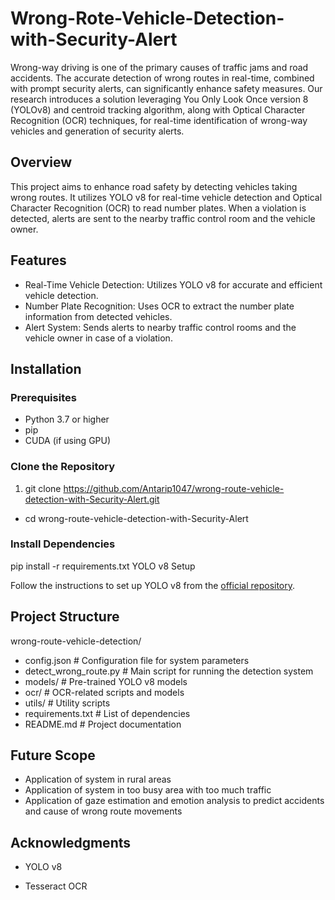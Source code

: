 # Wrong-Rote-Vehicle-Detection-with-Security-Alert

Wrong-way driving is one of the primary causes of traffic jams and road accidents. The accurate detection of wrong routes in real-time, combined with prompt security alerts, can significantly enhance safety measures.
Our research introduces a solution leveraging You Only Look Once version 8 (YOLOv8) and centroid tracking algorithm, along with Optical Character Recognition (OCR) techniques, for real-time identification of wrong-way vehicles and generation of security alerts.

## Overview

This project aims to enhance road safety by detecting vehicles taking wrong routes. It utilizes YOLO v8 for real-time vehicle detection and Optical Character Recognition (OCR) to read number plates. When a violation is detected, alerts are sent to the nearby traffic control room and the vehicle owner.

## Features
- Real-Time Vehicle Detection: Utilizes YOLO v8 for accurate and efficient vehicle detection.
- Number Plate Recognition: Uses OCR to extract the number plate information from detected vehicles.
- Alert System: Sends alerts to nearby traffic control rooms and the vehicle owner in case of a violation.
## Installation
### Prerequisites
- Python 3.7 or higher
- pip
- CUDA (if using GPU)

### Clone the Repository

1. git clone https://github.com/Antarip1047/wrong-route-vehicle-detection-with-Security-Alert.git
- cd wrong-route-vehicle-detection-with-Security-Alert

### Install Dependencies

pip install -r requirements.txt
YOLO v8 Setup

Follow the instructions to set up YOLO v8 from the [official repository](https://github.com/ultralytics).

## Project Structure

wrong-route-vehicle-detection/
- config.json        # Configuration file for system parameters
- detect_wrong_route.py  # Main script for running the detection system
- models/            # Pre-trained YOLO v8 models
- ocr/               # OCR-related scripts and models
- utils/             # Utility scripts
- requirements.txt   # List of dependencies
- README.md          # Project documentation

## Future Scope
- Application of system in rural areas
- Application of system in too busy area with too much traffic
- Application of gaze estimation and emotion analysis to predict accidents and cause of wrong route movements

## Acknowledgments
- YOLO v8

- Tesseract OCR